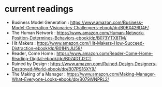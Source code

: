 # current readings

* Business Model Generation : https://www.amazon.com/Business-Model-Generation-Visionaries-Challengers-ebook/dp/B06X426D4F/
* The Human Network : https://www.amazon.com/Human-Network-Position-Determines-Behaviors-ebook/dp/B073YTX8TM/
* Hit Makers : https://www.amazon.com/Hit-Makers-How-Succeed-Distraction-ebook/dp/B01HNJIJ58/
* Reader, Come Home : https://www.amazon.com/Reader-Come-Home-Reading-Digital-ebook/dp/B074DTJ2CT
* Ruined by Design : https://www.amazon.com/Ruined-Design-Designers-Destroyed-World-ebook/dp/B07PS16XY9/
* The Making of a Manager : https://www.amazon.com/Making-Manager-What-Everyone-Looks-ebook/dp/B079WNPRL2/
